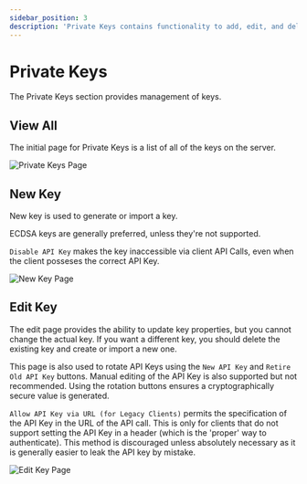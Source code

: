 ```yaml
---
sidebar_position: 3
description: 'Private Keys contains functionality to add, edit, and delete keys.'
---
```


# Private Keys

The Private Keys section provides management of keys.

## View All

The initial page for Private Keys is a list of all of the keys on the server. 

![Private Keys Page](/img/screenshots/keys_all.png)

## New Key

New key is used to generate or import a key.

ECDSA keys are generally preferred, unless they're not supported.

`Disable API Key` makes the key inaccessible via client API Calls, even when 
the client posseses the correct API Key.

![New Key Page](/img/screenshots/keys_new.png)

## Edit Key

The edit page provides the ability to update key properties, but you cannot 
change the actual key. If you want a different key, you should delete the 
existing key and create or import a new one.

This page is also used to rotate API Keys using the `New API Key` and 
`Retire Old API Key` buttons. Manual editing of the API Key is also supported 
but not recommended. Using the rotation buttons ensures a cryptographically 
secure value is generated.

`Allow API Key via URL (for Legacy Clients)` permits the specification of the 
API Key in the URL of the API call. This is only for clients that do not 
support setting the API Key in a header (which is the 'proper' way to 
authenticate). This method is discouraged unless absolutely necessary as it 
is generally easier to leak the API key by mistake.

![Edit Key Page](/img/screenshots/keys_edit.png)
